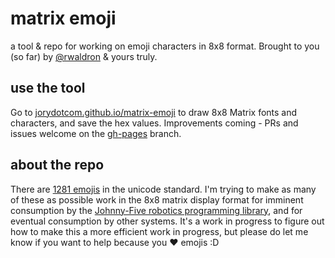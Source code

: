 # matrix emoji
a tool &amp; repo for working on emoji characters in 8x8 format.
Brought to you (so far) by [@rwaldron](https://github.com/rwaldron) &amp; yours truly. 

## use the tool
Go to [jorydotcom.github.io/matrix-emoji](http://jorydotcom.github.io/matrix-emoji/) to draw 8x8 Matrix fonts and characters, and save the hex values. Improvements coming - PRs and issues welcome on the [gh-pages](https://github.com/jorydotcom/matrix-emoji/tree/gh-pages) branch.

## about the repo
There are [1281 emojis](http://unicode.org/emoji/charts/full-emoji-list.html) in the unicode standard. I'm trying to make as many of these as possible work in the 8x8 matrix display format for imminent consumption by the [Johnny-Five robotics programming library](https://github.com/rwaldron/johnny-five), and for eventual consumption by other systems. It's a work in progress to figure out how to make this a more efficient work in progress, but please do let me know if you want to help because you :heart: emojis :D